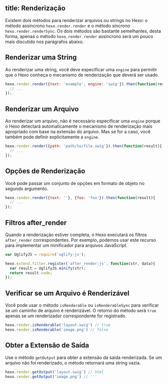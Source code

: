 title: Renderização
---

Existem dois métodos para renderizar arquivos ou strings no Hexo: o método assíncrono `hexo.render.render` e o método síncrono `hexo.render.renderSync`. Os dois métodos são bastante semelhantes, desta forma, apenas o método `hexo.render.render` assíncrono será um pouco mais discutido nos parágrafos abaixo.

## Renderizar uma String

Ao renderizar uma string, você deve especificar uma `engine` para permitir que o Hexo conheça o mecanismo de renderização que deverá ser  usado.

``` js
hexo.render.render({text: 'example', engine: 'swig'}).then(function(result){
  // ...
});
```

## Renderizar um Arquivo

Ao renderizar um arquivo, não é necessário especificar uma `engine` porque o Hexo detectará automaticamente o mecanismo de renderização mais apropriado com base na extensão do arquivo. Mas se for a caso, você também pode definir explicitamente a `engine`.

``` js
hexo.render.render({path: 'path/to/file.swig'}).then(function(result){
  // ...
});
```

## Opções de Renderização

Você pode passar um conjunto de opções em formato de objeto no segundo argumento.

``` js
hexo.render.render({text: ''}, {foo: 'foo'}).then(function(result){
  // ...
});
```

## Filtros after_render

Quando a renderização estiver completa, o Hexo executará os filtros `after_render` correspondentes. Por exemplo, podemos usar este recurso para implementar um minificador para arquivos JavaScript.

``` js
var UglifyJS = require('uglify-js');

hexo.extend.filter.register('after_render:js', function(str, data){
  var result = UglifyJS.minify(str);
  return result.code;
});
```

## Verificar se um Arquivo é Renderizável

Você pode usar o método `isRenderable` ou `isRenderableSync` para verificar se um caminho de arquivo é renderizável. O retorno do método será `true` apenas se um renderizador correspondente for registrado.

``` js
hexo.render.isRenderable('layout.swig') // true
hexo.render.isRenderable('image.png') // false
```

## Obter a Extensão de Saída

Use o método `getOutput` para obter a extensão da saída renderizada. Se um arquivo não foi renderizado, o método retornará uma string vazia.

``` js
hexo.render.getOutput('layout.swig') // html
hexo.render.getOutput('image.png') // '''
```
